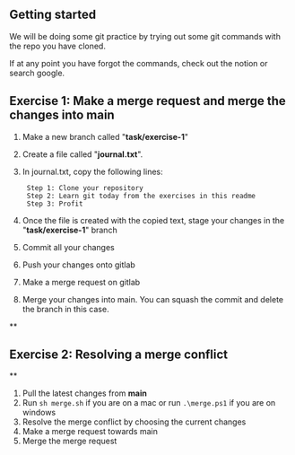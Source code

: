 
## Getting started


We will be doing some git practice by trying out some git commands with the repo you have cloned.


If at any point you have forgot the commands, check out the notion or search google.



## **Exercise 1: Make a merge request and merge the changes into main**

1. Make a new branch called "**task/exercise-1**"

2. Create a file called "**journal.txt**".

3. In journal.txt, copy the following lines:

		Step 1: Clone your repository
		Step 2: Learn git today from the exercises in this readme
		Step 3: Profit

4. Once the file is created with the copied text, stage your changes in the "**task/exercise-1**" branch

5. Commit all your changes

6. Push your changes onto gitlab

7. Make a merge request on gitlab

8. Merge your changes into main. You can squash the commit and delete the branch in this case.



**

## Exercise 2: Resolving a merge conflict

**

1. Pull the latest changes from **main**
2. Run `sh merge.sh` if you are on a mac or run `.\merge.ps1` if you are on windows
3. Resolve the merge conflict by choosing the current changes
4. Make a merge request towards main
5. Merge the merge request
